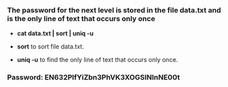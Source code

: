 ### The password for the next level is stored in the file data.txt and is the only line of text that occurs only once

- **cat data.txt | sort | uniq -u**

- **sort** to sort file data.txt.

- **uniq -u** to find the only line of text that occurs only once.

### Password: EN632PlfYiZbn3PhVK3XOGSlNInNE00t
